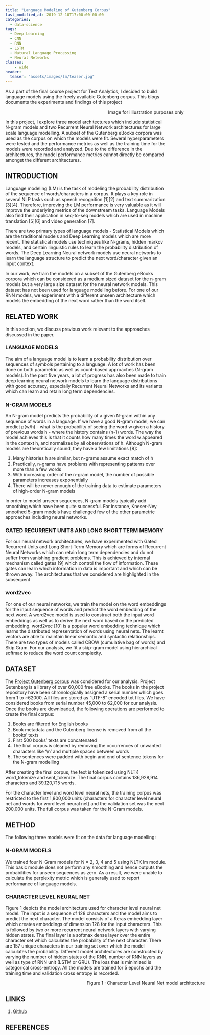 ```yaml
---
title: "Language Modeling of Gutenberg Corpus"
last_modified_at: 2019-12-10T17:00:00-00:00
categories:
  - data-science
tags:
  - Deep Learning
  - CNN
  - RNN
  - LSTM
  - Natural Language Processing
  - Neural Networks 
classes:
    - wide
header:
  teaser: "assets/images/lm/teaser.jpg"
---
```


<style>
figcaption {
  text-align: center;
}

</style>

As a part of the final course project for Text Analytics, I decided to build language models using the freely available Gutenberg corpus. This blogs documents the experiments and findings of this project

<figure style="width: 800px" class="align-center">
  <img src="{{ site.url }}{{ site.baseurl }}/assets/images/lm/teaser.jpg" alt="">
  <figcaption class="align-center">Image for illlustration purposes only
</figcaption>
</figure>

In this project, I explore three model architectures which include statistical N-gram models and two Recurrent Neural Network architectures for large scale language modelling. A subset of the Gutenberg eBooks corpora was used as the corpus on which the models were fit. Several hyperparameters were tested and the performance metrics as well as the training time for the models were recorded and analyzed. Due to the difference in the architectures, the model performance metrics cannot directly be compared amongst the different architectures.

## INTRODUCTION
Language modeling (LM) is the task of modeling the probability distribution of the sequence of words/characters in a corpus. It plays a key role in several NLP tasks such as speech recognition [1][2] and text summarization [3][4]. Therefore, improving the LM performance is very valuable as it will improve the underlying metrics of the downstream tasks. Language Models also find their application in seq-to-seq models which are used in machine translation [5][6] and video generation [7]. 

There are two primary types of language models - Statistical Models which are the traditional models and Deep Learning models which are more recent. The statistical models use techniques like N-grams, hidden markov models, and certain linguistic rules to learn the probability distribution of words. The Deep Learning Neural network models use neural networks to learn the language structure to predict the next word/character given an input context.

In our work, we train the models on a subset of the Gutenberg eBooks corpora which can be considered as a medium sized dataset for the n-gram models but a very large size dataset for the neural network models. This dataset has not been used for language modelling before. For one of our RNN models, we experiment with a different unseen architecture which models the embedding of the next word rather than the word itself.  

## RELATED WORK
In this section, we discuss previous work relevant to the approaches discussed in the paper.

### LANGUAGE MODELS
The aim of a language model is to learn a probability distribution over sequences of symbols pertaining to a language. A lot of work has been done on both parametric as well as count-based approaches (N-gram models). In the past five years, a lot of progress has also been made to train deep learning neural network models to learn the language distributions with good accuracy, especially Recurrent Neural Networks and its variants which can learn and retain long term dependencies. 

### N-GRAM MODELS
An N-gram model predicts the probability of a given N-gram within any sequence of words in a language. If we have a good N-gram model, we can predict p(w/h) - what is the probability of seeing the word w given a history of previous words h - where the history contains (n-1) words. The way the model achieves this is that it counts how many times the word w appeared in the context h, and normalizes by all observations of h. Although N-gram models are theoretically sound, they have a few limitations [8]:

1. Many histories h are similar, but n-grams assume exact match of h 
2. Practically, n-grams have problems with representing patterns over more than a few words
3. With increasing order of the n-gram model, the number of possible parameters increases exponentially
4. There will be never enough of the training data to estimate parameters of high-order N-gram models

In order to model unseen sequences, N-gram models typically add smoothing which have been quite successful. For instance, Kneser-Ney smoothed 5-gram models have challenged few of the other parametric approaches including neural networks.

### GATED RECURRENT UNITS AND LONG SHORT TERM MEMORY
For our neural network architectures, we have experimented with Gated Recurrent Units and Long Short-Term Memory which are forms of Recurrent Neural Networks which can retain long term dependencies and do not suffer from vanishing gradient problems. This is achieved by internal mechanism called gates [9] which control the flow of information. These gates can learn which information in data is important and which can be thrown away. The architectures that we considered are highlighted in the subsequent 

### word2vec
For one of our neural networks, we train the model on the word embeddings for the input sequence of words and predict the word embedding of the next word. A word2vec model is used to construct both the input word embeddings as well as to derive the next word based on the predicted embedding. word2vec [10] is a popular word embedding technique which learns the distributed representation of words using neural nets. The learnt vectors are able to maintain linear semantic and syntactic relationships. There are two types of models called CBOW (cumulative bag of words) and Skip Gram. For our analysis, we fit a skip-gram model using hierarchical softmax to reduce the word count complexity.

## DATASET
The [Project Gutenberg corpus](http://www.gutenberg.org/) was considered for our analysis. Project Gutenberg is a library of over 60,000 free eBooks. The books in the project repository have been chronologically assigned a serial number which goes from 1 to ~62000. All files are stored as “UTF-8” encoded txt files. We have considered books from serial number 45,000 to 62,000 for our analysis. Once the books are downloaded, the following operations are performed to create the final corpus:

1. Books are filtered for English books
2. Book metadata and the Gutenberg license is removed from all the books’ texts
3. First 500 books’ texts are concatenated
4. The final corpus is cleaned by removing the occurrences of unwanted characters like ‘\n’ and multiple spaces between words
5. The sentences were padded with begin and end of sentence tokens for the N-gram modelling

After creating the final corpus, the text is tokenized using NLTK word_tokenize and sent_tokenize. The final corpus contains 186,928,914 characters and 39,120,715 words.

For the character level and word level neural nets, the training corpus was restricted to the first 1,800,000 units (characters for character level neural net and words for word level neural net) and the validation set was the next 200,000 units. The full corpus was taken for the N-Gram models.


## METHOD
The following three models were fit on the data for language modelling:

### N-GRAM MODELS
We trained four N-Gram models for N = 2, 3, 4 and 5 using NLTK lm module. This basic module does not perform any smoothing and hence outputs the probabilities for unseen sequences as zero. As a result, we were unable to calculate the perplexity metric which is generally used to report performance of language models. 

### CHARACTER LEVEL NEURAL NET
Figure 1 depicts the model architecture used for character level neural net model. The input is a sequence of 128 characters and the model aims to predict the next character. The model consists of a Keras embedding layer which creates embeddings of dimension 128 for the input characters. This is followed by two or more recurrent neural network layers with varying hidden states. The final layer is a softmax dense layer over the entire character set which calculates the probability of the next character. There are 157 unique characters in our training set over which the model calculates the probability. Different model architectures are constructed by varying the number of hidden states of the RNN, number of RNN layers as well as type of RNN unit (LSTM or GRU). The loss that is minimized is categorical cross-entropy. All the models are trained for 5 epochs and the training time and validation cross entropy is recorded.

<figure style="width: 800px" class="align-center">
  <img src="{{ site.url }}{{ site.baseurl }}/assets/images/lm/Fig1.png" alt="">
  <figcaption class="align-center">Figure 1 : Character Level Neural Net model architecture
</figcaption>
</figure>












## LINKS
1. [Github](https://github.com/saurabhannadate93/Text-Analytics-Language-Modeling)

## REFERENCES
